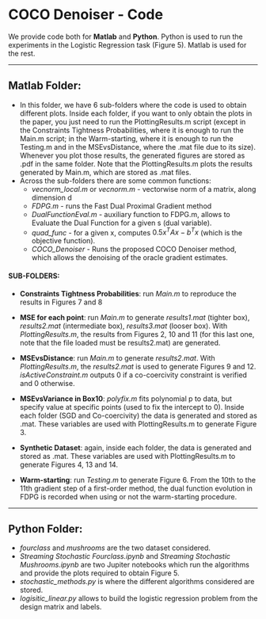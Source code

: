 # COCO Denoiser - Code

We provide code both for **Matlab** and **Python**. Python is used to run the experiments in the Logistic Regression task (Figure 5). Matlab is used for the rest.

---

## Matlab Folder:

- In this folder, we have 6 sub-folders where the code is used to obtain different plots. Inside each folder, if you want to only obtain the plots in the paper, you just need to run the PlottingResults.m script (except in the Constraints Tightness Probabilities, where it is enough to run the Main.m script; in the Warm-starting, where it is enough to run the Testing.m and in the MSEvsDistance, where the .mat file due to its size). Whenever you plot those results, the generated figures are stored as .pdf in the same folder. Note that the PlottingResults.m plots the results generated by Main.m, which are stored as .mat files.
- Across the sub-folders there are some common functions: 
  - *vecnorm_local.m* or *vecnorm.m* - vectorwise norm of a matrix, along dimension d
  - *FDPG.m* - runs the Fast Dual Proximal Gradient method
  - *DualFunctionEval.m* - auxiliary function to FDPG.m, allows to Evaluate the Dual Function for a given s (dual variable).
  - *quad_func* - for a given x, computes $0.5 x^T A  x - b^T x$ (which is the objective function).
  - *COCO_Denoiser* - Runs the proposed COCO Denoiser method, which allows the denoising of the oracle gradient estimates.

#### SUB-FOLDERS:
- **Constraints Tightness Probabilities**: run *Main.m* to reproduce the results in Figures 7 and 8

- **MSE for each point**: run *Main.m* to generate *results1.mat* (tighter box), *results2.mat* (intermediate box), *results3.mat* (looser box). With *PlottingResults.m*, the results from Figures 2, 10 and 11 (for this last one, note that the file loaded must be results2.mat) are generated.

- **MSEvsDistance**: run *Main.m* to generate *results2.mat*. With *PlottingResults.m*, the *results2.mat* is used to generate Figures 9 and 12. *isActiveConstraint.m* outputs 0 if a co-coercivity constraint is verified and 0 otherwise.

- **MSEvsVariance in Box10**: *polyfix.m* fits polynomial p to data, but specify value at specific points (used to fix the intercept to 0). Inside each folder (SGD and Co-coercivity) the data is generated and stored as .mat. These variables are used with PlottingResults.m to generate Figure 3.

- **Synthetic Dataset**: again, inside each folder, the data is generated and stored as .mat. These variables are used with PlottingResults.m to generate Figures 4, 13 and 14. 

- **Warm-starting**: run *Testing.m* to generate Figure 6. From the 10th to the 11th gradient step of a first-order method, the dual function evolution in FDPG is recorded when using or not the warm-starting procedure.

---

## Python Folder:

- *fourclass* and *mushrooms* are the two dataset considered.
- *Streaming Stochastic Fourclass.ipynb* and *Streaming Stochastic Mushrooms.ipynb* are two Jupiter notebooks which run the algorithms and provide the plots required to obtain Figure 5.
- *stochastic_methods.py* is where the different algorithms considered are stored.
- *logisitic_linear.py* allows to build the logistic regression problem from the design matrix and labels.
